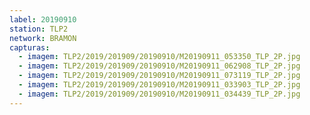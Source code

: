 ```yaml
---
label: 20190910
station: TLP2
network: BRAMON
capturas:
  - imagem: TLP2/2019/201909/20190910/M20190911_053350_TLP_2P.jpg
  - imagem: TLP2/2019/201909/20190910/M20190911_062908_TLP_2P.jpg
  - imagem: TLP2/2019/201909/20190910/M20190911_073119_TLP_2P.jpg
  - imagem: TLP2/2019/201909/20190910/M20190911_033903_TLP_2P.jpg
  - imagem: TLP2/2019/201909/20190910/M20190911_034439_TLP_2P.jpg
---
```

